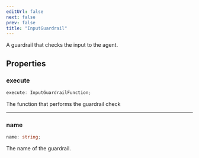 ```yaml
---
editUrl: false
next: false
prev: false
title: "InputGuardrail"
---
```


A guardrail that checks the input to the agent.

## Properties

### execute

```ts
execute: InputGuardrailFunction;
```

The function that performs the guardrail check

***

### name

```ts
name: string;
```

The name of the guardrail.
